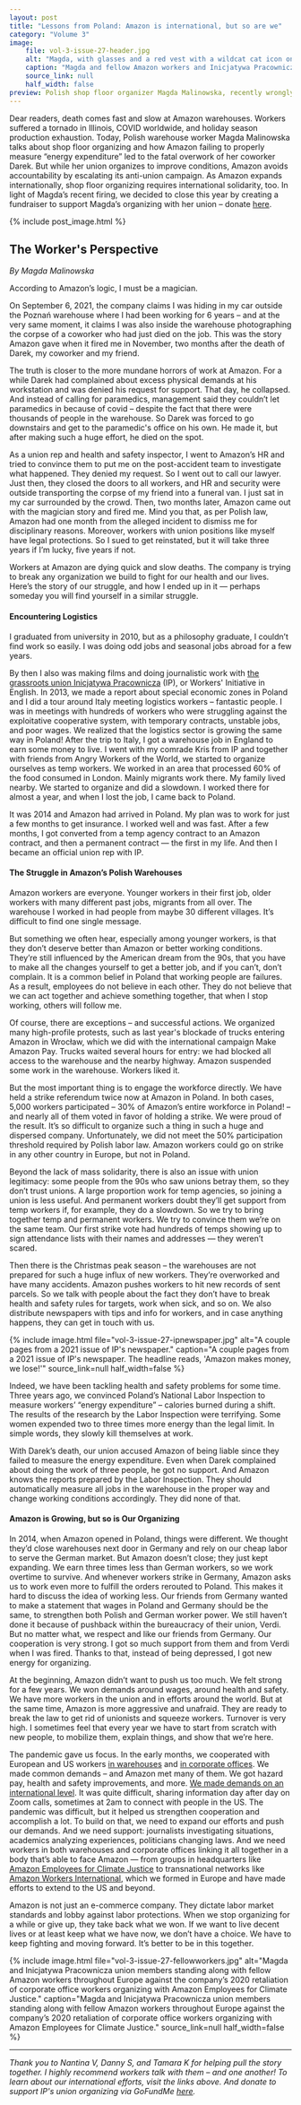 ```yaml
---
layout: post
title: "Lessons from Poland: Amazon is international, but so are we"
category: "Volume 3"
image:
    file: vol-3-issue-27-header.jpg
    alt: "Magda, with glasses and a red vest with a wildcat cat icon on it, stands with fellow Amazon workers and Inicjatywa Pracownicza union members"
    caption: "Magda and fellow Amazon workers and Inicjatywa Pracownicza union members"
    source_link: null
    half_width: false
preview: Polish shop floor organizer Magda Malinowska, recently wrongly fired, talks about work, death, and resistance at Amazon warehouses
---
```


Dear readers, death comes fast and slow at Amazon warehouses. Workers suffered a tornado in Illinois, COVID worldwide, and holiday season production exhaustion. Today, Polish warehouse worker Magda Malinowska talks about shop floor organizing and how Amazon failing to properly measure “energy expenditure” led to the fatal overwork of her coworker Darek. But while her union organizes to improve conditions, Amazon avoids accountability by escalating its anti-union campaign. As Amazon expands internationally, shop floor organizing requires international solidarity, too. In light of Magda’s recent firing, we decided to close this year by creating a fundraiser to support Magda’s organizing with her union – donate [here](https://www.gofundme.com/f/support-fired-amazon-unionist).

<!-- DO NOT remove the excerpt tag -->
<!--excerpt-->
<!-- remaining content goes below here -->

<!-- DO NOT remove the header image -->
{% include post_image.html %}

## The Worker's Perspective

_By Magda Malinowska_

According to Amazon’s logic, I must be a magician. 

On September 6, 2021, the company claims I was hiding in my car outside the Poznań warehouse where I had been working for 6 years – and at the very same moment, it claims I was also inside the warehouse photographing the corpse of a coworker who had just died on the job. This was the story Amazon gave when it fired me in November, two months after the death of Darek, my coworker and my friend.

The truth is closer to the more mundane horrors of work at Amazon. For a while Darek had complained about excess physical demands at his workstation and was denied his request for support. That day, he collapsed. And instead of calling for paramedics, management said they couldn’t let paramedics in because of covid – despite the fact that there were thousands of people in the warehouse. So Darek was forced to go downstairs and get to the paramedic's office on his own. He made it, but after making such a huge effort, he died on the spot. 

As a union rep and health and safety inspector, I went to Amazon’s HR and tried to convince them to put me on the post-accident team to investigate what happened. They denied my request. So I went out to call our lawyer. Just then, they closed the doors to all workers, and HR and security were outside transporting the corpse of my friend into a funeral van. I just sat in my car surrounded by the crowd. Then, two months later, Amazon came out with the magician story and fired me. Mind you that, as per Polish law, Amazon had one month from the alleged incident to dismiss me for disciplinary reasons. Moreover, workers with union positions like myself have legal protections. So I sued to get reinstated, but it will take three years if I’m lucky, five years if not.

Workers at Amazon are dying quick and slow deaths. The company is trying to break any organization we build to fight for our health and our lives. Here’s the story of our struggle, and how I ended up in it — perhaps someday you will find yourself in a similar struggle.

#### Encountering Logistics

I graduated from university in 2010, but as a philosophy graduate, I couldn’t find work so easily. I was doing odd jobs and seasonal jobs abroad for a few years. 

By then I also was making films and doing journalistic work with [the grassroots union Inicjatywa Pracownicza](https://www.ozzip.pl/) (IP), or Workers' Initiative in English. In 2013, we made a report about special economic zones in Poland and I did a tour around Italy meeting logistics workers – fantastic people. I was in meetings with hundreds of workers who were struggling against the exploitative cooperative system, with temporary contracts, unstable jobs, and poor wages. We realized that the logistics sector is growing the same way in Poland! After the trip to Italy, I got a warehouse job in England to earn some money to live. I went with my comrade Kris from IP and together with friends from Angry Workers of the World, we started to organize ourselves as temp workers. We worked in an area that processed 60% of the food consumed in London. Mainly migrants work there. My family lived nearby. We started to organize and did a slowdown. I worked there for almost a year, and when I lost the job, I came back to Poland.

It was 2014 and Amazon had arrived in Poland. My plan was to work for just a few months to get insurance. I worked well and was fast. After a few months, I got converted from a temp agency contract to an Amazon contract, and then a permanent contract — the first in my life. And then I became an official union rep with IP.

#### The Struggle in Amazon’s Polish Warehouses

Amazon workers are everyone. Younger workers in their first job, older workers with many different past jobs, migrants from all over. The warehouse I worked in had people from maybe 30 different villages. It’s difficult to find one single message. 

But something we often hear, especially among younger workers, is that they don’t deserve better than Amazon or better working conditions. They’re still influenced by the American dream from the 90s, that you have to make all the changes yourself to get a better job, and if you can’t, don’t complain. It is a common belief in Poland that working people are failures. As a result, employees do not believe in each other. They do not believe that we can act together and achieve something together, that when I stop working, others will follow me. 

Of course, there are exceptions – and successful actions. We organized many high-profile protests, such as last year's blockade of trucks entering Amazon in Wrocław, which we did with the international campaign Make Amazon Pay. Trucks waited several hours for entry: we had blocked all access to the warehouse and the nearby highway. Amazon suspended some work in the warehouse. Workers liked it. 

But the most important thing is to engage the workforce directly. We have held a strike referendum twice now at Amazon in Poland. In both cases, 5,000 workers participated – 30% of Amazon’s entire workforce in Poland! – and nearly all of them voted in favor of holding a strike. We were proud of the result. It’s so difficult to organize such a thing in such a huge and dispersed company. Unfortunately, we did not meet the 50% participation threshold required by Polish labor law. Amazon workers could go on strike in any other country in Europe, but not in Poland. 

Beyond the lack of mass solidarity, there is also an issue with union legitimacy: some people from the 90s who saw unions betray them, so they don’t trust unions. A large proportion work for temp agencies, so joining a union is less useful. And permanent workers doubt they’ll get support from temp workers if, for example, they do a slowdown. So we try to bring together temp and permanent workers. We try to convince them we’re on the same team. Our first strike vote had hundreds of temps showing up to sign attendance lists with their names and addresses — they weren’t scared. 

Then there is the Christmas peak season – the warehouses are not prepared for such a huge influx of new workers. They’re overworked and have many accidents. Amazon pushes workers to hit new records of sent parcels. So we talk with people about the fact they don’t have to break health and safety rules for targets, work when sick, and so on. We also distribute newspapers with tips and info for workers, and in case anything happens, they can get in touch with us.

{% include image.html
  file="vol-3-issue-27-ipnewspaper.jpg"
  alt="A couple pages from a 2021 issue of IP's newspaper."
  caption="A couple pages from a 2021 issue of IP's newspaper. The headline reads, 'Amazon makes money, we lose!'"
  source_link=null
  half_width=false
%}

Indeed, we have been tackling health and safety problems for some time. Three years ago, we convinced Poland’s National Labor Inspection to measure workers’ “energy expenditure” – calories burned during a shift. The results of the research by the Labor Inspection were terrifying. Some women expended two to three times more energy than the legal limit. In simple words, they slowly kill themselves at work.

With Darek’s death, our union accused Amazon of being liable since they failed to measure the energy expenditure. Even when Darek complained about doing the work of three people, he got no support. And Amazon knows the reports prepared by the Labor Inspection. They should automatically measure all jobs in the warehouse in the proper way and change working conditions accordingly. They did none of that.

#### Amazon is Growing, but so is Our Organizing

In 2014, when Amazon opened in Poland, things were different. We thought they’d close warehouses next door in Germany and rely on our cheap labor to serve the German market. But Amazon doesn’t close; they just kept expanding. We earn three times less than German workers, so we work overtime to survive. And whenever workers strike in Germany, Amazon asks us to work even more to fulfill the orders rerouted to Poland. This makes it hard to discuss the idea of working less. Our friends from Germany wanted to make a statement that wages in Poland and Germany should be the same, to strengthen both Polish and German worker power. We still haven’t done it because of pushback within the bureaucracy of their union, Verdi. But no matter what, we respect and like our friends from Germany. Our cooperation is very strong. I got so much support from them and from Verdi when I was fired. Thanks to that, instead of being depressed, I got new energy for organizing.

At the beginning, Amazon didn’t want to push us too much. We felt strong for a few years. We won demands around wages, around health and safety. We have more workers in the union and in efforts around the world. But at the same time, Amazon is more aggressive and unafraid. They are ready to break the law to get rid of unionists and squeeze workers. Turnover is very high. I sometimes feel that every year we have to start from scratch with new people, to mobilize them, explain things, and show that we’re here.

The pandemic gave us focus. In the early months, we cooperated with European and US workers [in warehouses](https://medium.com/@amazoniansunitednyc/we-amazon-workers-demand-coronavirus-protections-16f28ad8b15f) and [in corporate offices](https://amazonemployees4climatejustice.medium.com/coronavirus-amazon-log-cfdc9a6f4437). We made common demands – and Amazon met many of them. We got hazard pay, health and safety improvements, and more. [We made demands on an international level](https://drive.google.com/file/d/1vALmaR1DJXgD1bpdMhdQVhDlwZYroRLt/view). It was quite difficult, sharing information day after day on Zoom calls, sometimes at 2am to connect with people in the US. The pandemic was difficult, but it helped us strengthen cooperation and accomplish a lot. To build on that, we need to expand our efforts and push our demands. And we need support: journalists investigating situations, academics analyzing experiences, politicians changing laws. And we need workers in both warehouses and corporate offices linking it all together in a body that’s able to face Amazon — from groups in headquarters like [Amazon Employees for Climate Justice](https://twitter.com/AMZNforClimate) to transnational networks like [Amazon Workers International](https://twitter.com/AmazonWorkersIn), which we formed in Europe and have made efforts to extend to the US and beyond.

Amazon is not just an e-commerce company. They dictate labor market standards and lobby against labor protections. When we stop organizing for a while or give up, they take back what we won. If we want to live decent lives or at least keep what we have now, we don’t have a choice. We have to keep fighting and moving forward. It’s better to be in this together. 

{% include image.html
  file="vol-3-issue-27-fellowworkers.jpg"
  alt="Magda and Inicjatywa Pracownicza union members standing along with fellow Amazon workers throughout Europe against the company’s 2020 retaliation of corporate office workers organizing with Amazon Employees for Climate Justice."
  caption="Magda and Inicjatywa Pracownicza union members standing along with fellow Amazon workers throughout Europe against the company’s 2020 retaliation of corporate office workers organizing with Amazon Employees for Climate Justice."
  source_link=null
  half_width=false
%}

<hr>

_Thank you to Nantina V, Danny S, and Tamara K for helping pull the story together. I highly recommend workers talk with them – and one another! To learn about our international efforts, visit the links above. And donate to support IP's union organizing via GoFundMe [here](https://www.gofundme.com/f/support-fired-amazon-unionist)._
